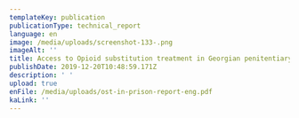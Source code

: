 ```yaml
---
templateKey: publication
publicationType: technical_report
language: en
image: /media/uploads/screenshot-133-.png
imageAlt: ''
title: Access to Opioid substitution treatment in Georgian penitentiary system
publishDate: 2019-12-20T10:48:59.171Z
description: ' '
upload: true
enFile: /media/uploads/ost-in-prison-report-eng.pdf
kaLink: ''
---
```


